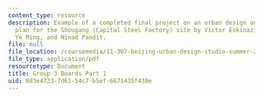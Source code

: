 ```yaml
---
content_type: resource
description: Example of a completed final project on an urban design and development
  plan for the Shougang (Capital Steel Factory) site by Victor Eskinazi, Ian Kaminski-Coughlin,
  Ye Ming, and Ninad Pandit.
file: null
file_location: /coursemedia/11-307-beijing-urban-design-studio-summer-2008/8d3e47237d6154c7b5ef6671435f438e_group3_boards1.pdf
file_type: application/pdf
resourcetype: Document
title: Group 3 Boards Part 1
uid: 8d3e4723-7d61-54c7-b5ef-6671435f438e
---
```

